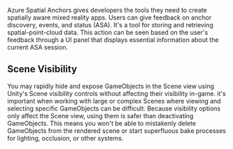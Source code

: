 Azure Spatial Anchors gives developers the tools they need to create spatially aware mixed reality apps. Users can give feedback on anchor discovery, events, and status (ASA). It's a tool for storing and retrieving spatial-point-cloud data. This action can be seen based on the user's feedback through a UI panel that displays essential information about the current ASA session.

## Scene Visibility

You may rapidly hide and expose GameObjects in the Scene view using Unity's Scene visibility controls without affecting their visibility in-game. it's important when working with large or complex Scenes where viewing and selecting specific GameObjects can be difficult. Because visibility options only affect the Scene view, using them is safer than deactivating GameObjects. This means you won't be able to mistakenly delete GameObjects from the rendered scene or start superfluous bake processes for lighting, occlusion, or other systems.
